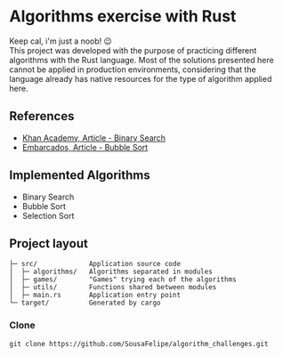 
# Algorithms exercise with Rust

Keep cal, i'm just a noob! 😉\
This project was developed with the purpose of practicing different algorithms with the Rust language. Most of the solutions presented here cannot be applied in production environments, considering that the language already has native resources for the type of algorithm applied here.


## References

  - [Khan Academy, Article - Binary Search](https://pt.khanacademy.org/computing/computer-science/algorithms/binary-search/a/binary-search)
  - [Embarcados, Article - Bubble Sort](https://embarcados.com.br/algoritmos-de-ordenacao-bubble-sort/)


## Implemented Algorithms

  - Binary Search
  - Bubble Sort
  - Selection Sort


Project layout
--------------

    ├─ src/             Application source code
    │  ├─ algorithms/   Algorithms separated in modules
    │  ├─ games/        "Games" trying each of the algorithms
    │  ├─ utils/        Functions shared between modules
    │  ├─ main.rs       Application entry point
    └─ target/          Generated by cargo


### Clone

```
git clone https://github.com/SousaFelipe/algorithm_challenges.git
```
